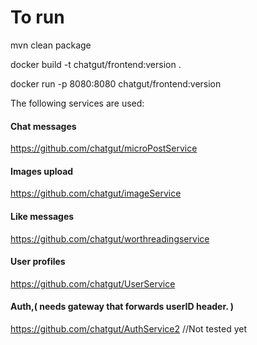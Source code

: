 # To run
mvn clean package

docker build -t chatgut/frontend:version .

docker run -p 8080:8080 chatgut/frontend:version

The following services are used:

#### Chat messages
https://github.com/chatgut/microPostService

#### Images upload
https://github.com/chatgut/imageService

#### Like messages
https://github.com/chatgut/worthreadingservice

#### User profiles
https://github.com/chatgut/UserService

#### Auth,( needs gateway that forwards userID header. )
https://github.com/chatgut/AuthService2   //Not tested yet
